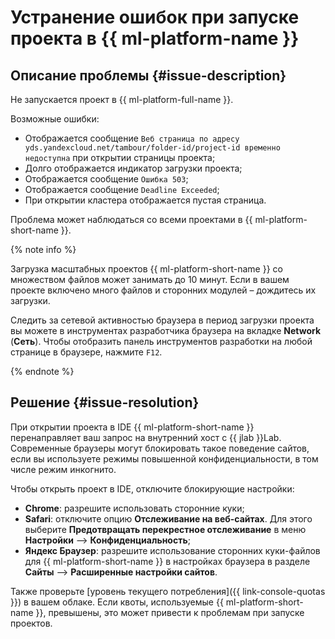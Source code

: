 # Устранение ошибок при запуске проекта в {{ ml-platform-name }}


## Описание проблемы {#issue-description}

Не запускается проект в {{ ml-platform-full-name }}.

Возможные ошибки:

* Отображается сообщение `Веб страница по адресу yds.yandexcloud.net/tambour/folder-id/project-id временно недоступна` при открытии страницы проекта;
* Долго отображается индикатор загрузки проекта;
* Отображается сообщение `Ошибка 503`;
* Отображается сообщение `Deadline Exceeded`;
* При открытии кластера отображается пустая страница.
 
Проблема может наблюдаться со всеми проектами в {{ ml-platform-short-name }}.

{% note info %}

Загрузка масштабных проектов {{ ml-platform-short-name }} со множеством файлов может занимать до 10 минут. Если в вашем проекте включено много файлов и сторонних модулей – дождитесь их загрузки. 

Следить за сетевой активностью браузера в период загрузки проекта вы можете в инструментах разработчика браузера на вкладке **Network** (**Сеть**). Чтобы отобразить панель инструментов разработки на любой странице в браузере, нажмите `F12`.

{% endnote %}

## Решение {#issue-resolution}

При открытии проекта в IDE {{ ml-platform-short-name }} перенаправляет ваш запрос на внутренний хост с {{ jlab }}Lab. Современные браузеры могут блокировать такое поведение сайтов, если вы используете режимы повышенной конфиденциальности, в том числе режим инкогнито. 

Чтобы открыть проект в IDE, отключите блокирующие настройки:

* **Chrome**: разрешите использовать сторонние куки;
* **Safari**: отключите опцию **Отслеживание на веб-сайтах**. Для этого выберите **Предотвращать перекрестное отслеживание** в меню **Настройки** ⟶ **Конфиденциальность**;
* **Яндекс Браузер**: разрешите использование сторонних куки-файлов для {{ ml-platform-short-name }} в настройках браузера в разделе **Сайты** ⟶ **Расширенные настройки сайтов**.

Также проверьте [уровень текущего потребления]({{ link-console-quotas }}) в вашем облаке. Если квоты, используемые {{ ml-platform-short-name }}, превышены, это может привести к проблемам при запуске проектов.
